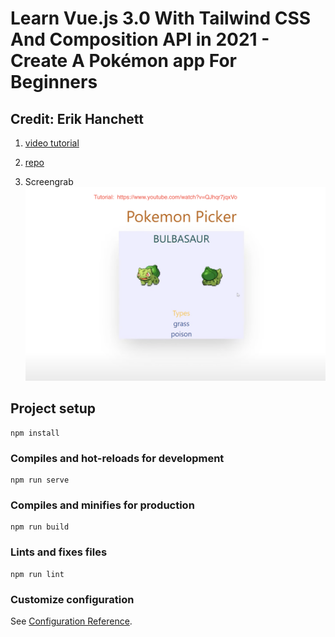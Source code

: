 # Learn Vue.js 3.0 With Tailwind CSS And Composition API in 2021 - Create A Pokémon app For Beginners
## Credit: Erik Hanchett
1. [video tutorial ](https://www.youtube.com/channel/UCshZ3rdoCLjDYuTR_RBubzw)

2. [repo ](https://github.com/ErikCH/PokemonVue.git)

3. Screengrab <br>![screengrab](./screengrab.png  "Create A Pokémon app For Beginners")



## Project setup
```
npm install
```

### Compiles and hot-reloads for development
```
npm run serve
```

### Compiles and minifies for production
```
npm run build
```

### Lints and fixes files
```
npm run lint
```

### Customize configuration
See [Configuration Reference](https://cli.vuejs.org/config/).
